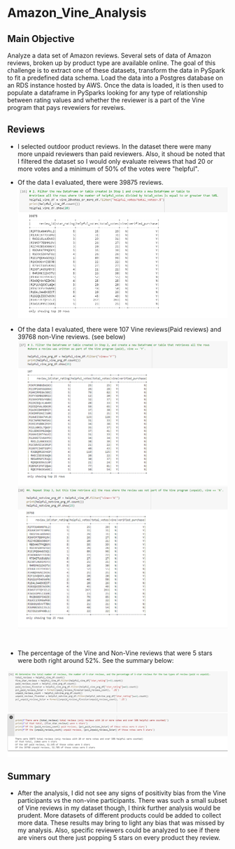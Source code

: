 # Amazon_Vine_Analysis


## Main Objective

Analyze a data set of Amazon reviews. Several sets of data of Amazon reviews, broken up by product type are available online. The goal of this challenge is to extract one of these datasets, transform the data in PySpark to fit a predefined data schema. Load the data into a Postgres database on an RDS instance hosted by AWS.
Once the data is loaded, it is then used to populate a dataframe in PySparks looking for any type of relationship between rating values and whether the reviewer is a part of the Vine program that pays revewiers for reveiws.

## Reviews

- I selected outdoor product reviews. In the dataset there were many more unpaid reviewers than paid reviewers. Also, it shoud be noted that I filtered the dataset so I would only evaluate reivews that had 20 or more votes and a minimum of 50% of the votes were "helpful". 
- Of the data I evaluated, there were 39875 reviews. 
<img src = https://github.com/AaronAKTX/Amazon_Vine_Analysis/blob/main/resources/total_helpful%20reviews.PNG> <br />

- Of the data I evaluated, there were 107 Vine reviews(Paid reviews) and 39768 non-Vine reviews. (see below)
<img src = https://github.com/AaronAKTX/Amazon_Vine_Analysis/blob/main/resources/vine%20reviews.PNG> <br />
<img src = https://github.com/AaronAKTX/Amazon_Vine_Analysis/blob/main/resources/non-vine%20reviews.PNG> <br />
<br />

- The percentage of the Vine and Non-Vine reviews that were 5 stars were both right around 52%. See the summary below:
 
<img src = https://github.com/AaronAKTX/Amazon_Vine_Analysis/blob/main/resources/summary.PNG> <br />

## Summary
- After the analysis, I did not see any signs of positivity bias from the Vine participants vs the non-vine participants. There was such a small subset of Vine reviews in my dataset though, I think further analysis would be prudent. More datasets of different products could be added to collect more data. These results may bring to light any bias that was missed by my analysis. Also, specific reviewers could be analyzed to see if there are viners out there just popping 5 stars on every product they review.
